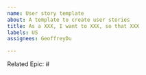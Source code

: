 ```yaml
---
name: User story template
about: A template to create user stories
title: As a XXX, I want to XXX, so that XXX
labels: US
assignees: GeoffreyDu

---
```


Related Epic: #
